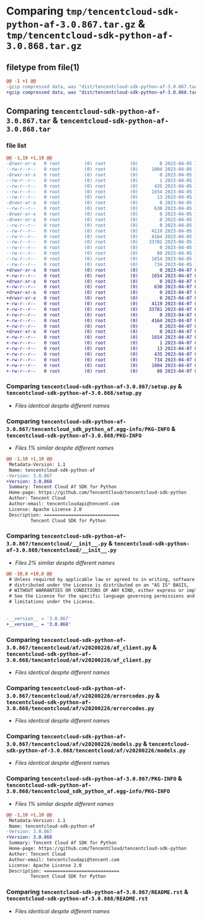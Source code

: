 # Comparing `tmp/tencentcloud-sdk-python-af-3.0.867.tar.gz` & `tmp/tencentcloud-sdk-python-af-3.0.868.tar.gz`

## filetype from file(1)

```diff
@@ -1 +1 @@
-gzip compressed data, was "dist/tencentcloud-sdk-python-af-3.0.867.tar", last modified: Wed Apr  5 16:16:31 2023, max compression
+gzip compressed data, was "dist/tencentcloud-sdk-python-af-3.0.868.tar", last modified: Fri Apr  7 00:14:14 2023, max compression
```

## Comparing `tencentcloud-sdk-python-af-3.0.867.tar` & `tencentcloud-sdk-python-af-3.0.868.tar`

### file list

```diff
@@ -1,19 +1,19 @@
-drwxr-xr-x   0 root         (0) root         (0)        0 2023-04-05 16:16:31.000000 tencentcloud-sdk-python-af-3.0.867/
--rw-r--r--   0 root         (0) root         (0)     1004 2023-04-05 16:16:31.000000 tencentcloud-sdk-python-af-3.0.867/setup.py
-drwxr-xr-x   0 root         (0) root         (0)        0 2023-04-05 16:16:31.000000 tencentcloud-sdk-python-af-3.0.867/tencentcloud_sdk_python_af.egg-info/
--rw-r--r--   0 root         (0) root         (0)        1 2023-04-05 16:16:31.000000 tencentcloud-sdk-python-af-3.0.867/tencentcloud_sdk_python_af.egg-info/dependency_links.txt
--rw-r--r--   0 root         (0) root         (0)      435 2023-04-05 16:16:31.000000 tencentcloud-sdk-python-af-3.0.867/tencentcloud_sdk_python_af.egg-info/SOURCES.txt
--rw-r--r--   0 root         (0) root         (0)     1654 2023-04-05 16:16:31.000000 tencentcloud-sdk-python-af-3.0.867/tencentcloud_sdk_python_af.egg-info/PKG-INFO
--rw-r--r--   0 root         (0) root         (0)       13 2023-04-05 16:16:31.000000 tencentcloud-sdk-python-af-3.0.867/tencentcloud_sdk_python_af.egg-info/top_level.txt
-drwxr-xr-x   0 root         (0) root         (0)        0 2023-04-05 16:16:31.000000 tencentcloud-sdk-python-af-3.0.867/tencentcloud/
--rw-r--r--   0 root         (0) root         (0)      630 2023-04-05 16:16:31.000000 tencentcloud-sdk-python-af-3.0.867/tencentcloud/__init__.py
-drwxr-xr-x   0 root         (0) root         (0)        0 2023-04-05 16:16:31.000000 tencentcloud-sdk-python-af-3.0.867/tencentcloud/af/
-drwxr-xr-x   0 root         (0) root         (0)        0 2023-04-05 16:16:31.000000 tencentcloud-sdk-python-af-3.0.867/tencentcloud/af/v20200226/
--rw-r--r--   0 root         (0) root         (0)        0 2023-04-05 16:16:31.000000 tencentcloud-sdk-python-af-3.0.867/tencentcloud/af/v20200226/__init__.py
--rw-r--r--   0 root         (0) root         (0)     4119 2023-04-05 16:16:31.000000 tencentcloud-sdk-python-af-3.0.867/tencentcloud/af/v20200226/af_client.py
--rw-r--r--   0 root         (0) root         (0)     4164 2023-04-05 16:16:31.000000 tencentcloud-sdk-python-af-3.0.867/tencentcloud/af/v20200226/errorcodes.py
--rw-r--r--   0 root         (0) root         (0)    33781 2023-04-05 16:16:31.000000 tencentcloud-sdk-python-af-3.0.867/tencentcloud/af/v20200226/models.py
--rw-r--r--   0 root         (0) root         (0)        0 2023-04-05 16:16:31.000000 tencentcloud-sdk-python-af-3.0.867/tencentcloud/af/__init__.py
--rw-r--r--   0 root         (0) root         (0)       88 2023-04-05 16:16:31.000000 tencentcloud-sdk-python-af-3.0.867/setup.cfg
--rw-r--r--   0 root         (0) root         (0)     1654 2023-04-05 16:16:31.000000 tencentcloud-sdk-python-af-3.0.867/PKG-INFO
--rw-r--r--   0 root         (0) root         (0)      734 2023-04-05 16:16:31.000000 tencentcloud-sdk-python-af-3.0.867/README.rst
+drwxr-xr-x   0 root         (0) root         (0)        0 2023-04-07 00:14:14.000000 tencentcloud-sdk-python-af-3.0.868/
+-rw-r--r--   0 root         (0) root         (0)     1654 2023-04-07 00:14:14.000000 tencentcloud-sdk-python-af-3.0.868/PKG-INFO
+drwxr-xr-x   0 root         (0) root         (0)        0 2023-04-07 00:14:14.000000 tencentcloud-sdk-python-af-3.0.868/tencentcloud/
+-rw-r--r--   0 root         (0) root         (0)      630 2023-04-07 00:14:14.000000 tencentcloud-sdk-python-af-3.0.868/tencentcloud/__init__.py
+drwxr-xr-x   0 root         (0) root         (0)        0 2023-04-07 00:14:14.000000 tencentcloud-sdk-python-af-3.0.868/tencentcloud/af/
+drwxr-xr-x   0 root         (0) root         (0)        0 2023-04-07 00:14:14.000000 tencentcloud-sdk-python-af-3.0.868/tencentcloud/af/v20200226/
+-rw-r--r--   0 root         (0) root         (0)     4119 2023-04-07 00:14:14.000000 tencentcloud-sdk-python-af-3.0.868/tencentcloud/af/v20200226/af_client.py
+-rw-r--r--   0 root         (0) root         (0)    33781 2023-04-07 00:14:14.000000 tencentcloud-sdk-python-af-3.0.868/tencentcloud/af/v20200226/models.py
+-rw-r--r--   0 root         (0) root         (0)        0 2023-04-07 00:14:14.000000 tencentcloud-sdk-python-af-3.0.868/tencentcloud/af/v20200226/__init__.py
+-rw-r--r--   0 root         (0) root         (0)     4164 2023-04-07 00:14:14.000000 tencentcloud-sdk-python-af-3.0.868/tencentcloud/af/v20200226/errorcodes.py
+-rw-r--r--   0 root         (0) root         (0)        0 2023-04-07 00:14:14.000000 tencentcloud-sdk-python-af-3.0.868/tencentcloud/af/__init__.py
+drwxr-xr-x   0 root         (0) root         (0)        0 2023-04-07 00:14:14.000000 tencentcloud-sdk-python-af-3.0.868/tencentcloud_sdk_python_af.egg-info/
+-rw-r--r--   0 root         (0) root         (0)     1654 2023-04-07 00:14:14.000000 tencentcloud-sdk-python-af-3.0.868/tencentcloud_sdk_python_af.egg-info/PKG-INFO
+-rw-r--r--   0 root         (0) root         (0)        1 2023-04-07 00:14:14.000000 tencentcloud-sdk-python-af-3.0.868/tencentcloud_sdk_python_af.egg-info/dependency_links.txt
+-rw-r--r--   0 root         (0) root         (0)       13 2023-04-07 00:14:14.000000 tencentcloud-sdk-python-af-3.0.868/tencentcloud_sdk_python_af.egg-info/top_level.txt
+-rw-r--r--   0 root         (0) root         (0)      435 2023-04-07 00:14:14.000000 tencentcloud-sdk-python-af-3.0.868/tencentcloud_sdk_python_af.egg-info/SOURCES.txt
+-rw-r--r--   0 root         (0) root         (0)      734 2023-04-07 00:14:14.000000 tencentcloud-sdk-python-af-3.0.868/README.rst
+-rw-r--r--   0 root         (0) root         (0)     1004 2023-04-07 00:14:14.000000 tencentcloud-sdk-python-af-3.0.868/setup.py
+-rw-r--r--   0 root         (0) root         (0)       88 2023-04-07 00:14:14.000000 tencentcloud-sdk-python-af-3.0.868/setup.cfg
```

### Comparing `tencentcloud-sdk-python-af-3.0.867/setup.py` & `tencentcloud-sdk-python-af-3.0.868/setup.py`

 * *Files identical despite different names*

### Comparing `tencentcloud-sdk-python-af-3.0.867/tencentcloud_sdk_python_af.egg-info/PKG-INFO` & `tencentcloud-sdk-python-af-3.0.868/PKG-INFO`

 * *Files 1% similar despite different names*

```diff
@@ -1,10 +1,10 @@
 Metadata-Version: 1.1
 Name: tencentcloud-sdk-python-af
-Version: 3.0.867
+Version: 3.0.868
 Summary: Tencent Cloud Af SDK for Python
 Home-page: https://github.com/TencentCloud/tencentcloud-sdk-python
 Author: Tencent Cloud
 Author-email: tencentcloudapi@tencent.com
 License: Apache License 2.0
 Description: ============================
         Tencent Cloud SDK for Python
```

### Comparing `tencentcloud-sdk-python-af-3.0.867/tencentcloud/__init__.py` & `tencentcloud-sdk-python-af-3.0.868/tencentcloud/__init__.py`

 * *Files 2% similar despite different names*

```diff
@@ -10,8 +10,8 @@
 # Unless required by applicable law or agreed to in writing, software
 # distributed under the License is distributed on an "AS IS" BASIS,
 # WITHOUT WARRANTIES OR CONDITIONS OF ANY KIND, either express or implied.
 # See the License for the specific language governing permissions and
 # limitations under the License.
 
 
-__version__ = '3.0.867'
+__version__ = '3.0.868'
```

### Comparing `tencentcloud-sdk-python-af-3.0.867/tencentcloud/af/v20200226/af_client.py` & `tencentcloud-sdk-python-af-3.0.868/tencentcloud/af/v20200226/af_client.py`

 * *Files identical despite different names*

### Comparing `tencentcloud-sdk-python-af-3.0.867/tencentcloud/af/v20200226/errorcodes.py` & `tencentcloud-sdk-python-af-3.0.868/tencentcloud/af/v20200226/errorcodes.py`

 * *Files identical despite different names*

### Comparing `tencentcloud-sdk-python-af-3.0.867/tencentcloud/af/v20200226/models.py` & `tencentcloud-sdk-python-af-3.0.868/tencentcloud/af/v20200226/models.py`

 * *Files identical despite different names*

### Comparing `tencentcloud-sdk-python-af-3.0.867/PKG-INFO` & `tencentcloud-sdk-python-af-3.0.868/tencentcloud_sdk_python_af.egg-info/PKG-INFO`

 * *Files 1% similar despite different names*

```diff
@@ -1,10 +1,10 @@
 Metadata-Version: 1.1
 Name: tencentcloud-sdk-python-af
-Version: 3.0.867
+Version: 3.0.868
 Summary: Tencent Cloud Af SDK for Python
 Home-page: https://github.com/TencentCloud/tencentcloud-sdk-python
 Author: Tencent Cloud
 Author-email: tencentcloudapi@tencent.com
 License: Apache License 2.0
 Description: ============================
         Tencent Cloud SDK for Python
```

### Comparing `tencentcloud-sdk-python-af-3.0.867/README.rst` & `tencentcloud-sdk-python-af-3.0.868/README.rst`

 * *Files identical despite different names*

